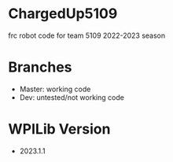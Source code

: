 # ChargedUp5109
frc robot code for team 5109 2022-2023 season

# Branches
- Master: working code
- Dev: untested/not working code

# WPILib Version
- 2023.1.1